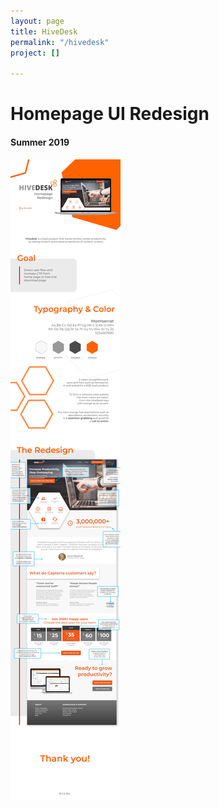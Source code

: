 ```yaml
---
layout: page
title: HiveDesk
permalink: "/hivedesk"
project: []

---
```

# Homepage UI Redesign

#### Summer 2019

![](/uploads/behance_hivedesk.png)
